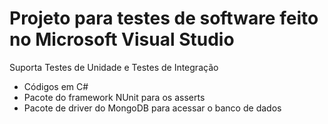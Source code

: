 # Projeto para testes de software feito no Microsoft Visual Studio

Suporta Testes de Unidade e Testes de Integração
- Códigos em C#
- Pacote do framework NUnit para os asserts
- Pacote de driver do MongoDB para acessar o banco de dados
